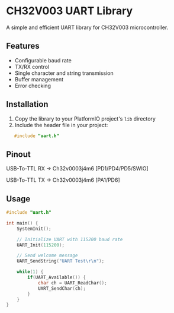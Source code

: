 # CH32V003 UART Library

A simple and efficient UART library for CH32V003 microcontroller.

## Features

- Configurable baud rate
- TX/RX control
- Single character and string transmission
- Buffer management
- Error checking

## Installation

1. Copy the library to your PlatformIO project's `lib` directory
2. Include the header file in your project:

```c
   #include "uart.h"
```
## Pinout
USB-To-TTL RX -> Ch32v0003j4m6 [PD1/PD4/PD5/SWIO]

USB-To-TTL TX -> Ch32v0003j4m6 [PA1/PD6]

## Usage
```c
#include "uart.h"

int main() {
    SystemInit();

    // Initialize UART with 115200 baud rate
    UART_Init(115200);

    // Send welcome message
    UART_SendString("UART Test\r\n");

    while(1) {
        if(UART_Available()) {
            char ch = UART_ReadChar();
            UART_SendChar(ch);
        }
    }
}

```

